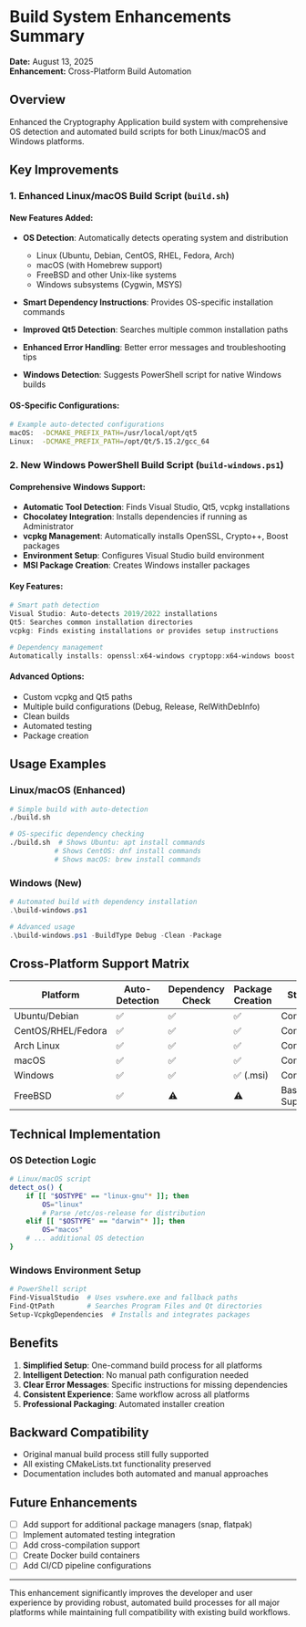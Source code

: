 # Build System Enhancements Summary

**Date:** August 13, 2025  
**Enhancement:** Cross-Platform Build Automation

## Overview

Enhanced the Cryptography Application build system with comprehensive OS detection and automated build scripts for both Linux/macOS and Windows platforms.

## Key Improvements

### 1. Enhanced Linux/macOS Build Script (`build.sh`)

#### New Features Added:
- **OS Detection**: Automatically detects operating system and distribution
  - Linux (Ubuntu, Debian, CentOS, RHEL, Fedora, Arch)
  - macOS (with Homebrew support)
  - FreeBSD and other Unix-like systems
  - Windows subsystems (Cygwin, MSYS)

- **Smart Dependency Instructions**: Provides OS-specific installation commands
- **Improved Qt5 Detection**: Searches multiple common installation paths
- **Enhanced Error Handling**: Better error messages and troubleshooting tips
- **Windows Detection**: Suggests PowerShell script for native Windows builds

#### OS-Specific Configurations:
```bash
# Example auto-detected configurations
macOS:  -DCMAKE_PREFIX_PATH=/usr/local/opt/qt5
Linux:  -DCMAKE_PREFIX_PATH=/opt/Qt/5.15.2/gcc_64
```

### 2. New Windows PowerShell Build Script (`build-windows.ps1`)

#### Comprehensive Windows Support:
- **Automatic Tool Detection**: Finds Visual Studio, Qt5, vcpkg installations
- **Chocolatey Integration**: Installs dependencies if running as Administrator
- **vcpkg Management**: Automatically installs OpenSSL, Crypto++, Boost packages
- **Environment Setup**: Configures Visual Studio build environment
- **MSI Package Creation**: Creates Windows installer packages

#### Key Features:
```powershell
# Smart path detection
Visual Studio: Auto-detects 2019/2022 installations
Qt5: Searches common installation directories
vcpkg: Finds existing installations or provides setup instructions

# Dependency management
Automatically installs: openssl:x64-windows cryptopp:x64-windows boost:x64-windows
```

#### Advanced Options:
- Custom vcpkg and Qt5 paths
- Multiple build configurations (Debug, Release, RelWithDebInfo)
- Clean builds
- Automated testing
- Package creation

## Usage Examples

### Linux/macOS (Enhanced)
```bash
# Simple build with auto-detection
./build.sh

# OS-specific dependency checking
./build.sh  # Shows Ubuntu: apt install commands
           # Shows CentOS: dnf install commands
           # Shows macOS: brew install commands
```

### Windows (New)
```powershell
# Automated build with dependency installation
.\build-windows.ps1

# Advanced usage
.\build-windows.ps1 -BuildType Debug -Clean -Package
```

## Cross-Platform Support Matrix

| Platform | Auto-Detection | Dependency Check | Package Creation | Status |
|----------|---------------|------------------|------------------|---------|
| Ubuntu/Debian | ✅ | ✅ | ✅ | Complete |
| CentOS/RHEL/Fedora | ✅ | ✅ | ✅ | Complete |
| Arch Linux | ✅ | ✅ | ✅ | Complete |
| macOS | ✅ | ✅ | ✅ | Complete |
| Windows | ✅ | ✅ | ✅ (.msi) | Complete |
| FreeBSD | ✅ | ⚠️ | ⚠️ | Basic Support |

## Technical Implementation

### OS Detection Logic
```bash
# Linux/macOS script
detect_os() {
    if [[ "$OSTYPE" == "linux-gnu"* ]]; then
        OS="linux"
        # Parse /etc/os-release for distribution
    elif [[ "$OSTYPE" == "darwin"* ]]; then
        OS="macos"
    # ... additional OS detection
}
```

### Windows Environment Setup
```powershell
# PowerShell script
Find-VisualStudio  # Uses vswhere.exe and fallback paths
Find-QtPath        # Searches Program Files and Qt directories
Setup-VcpkgDependencies  # Installs and integrates packages
```

## Benefits

1. **Simplified Setup**: One-command build process for all platforms
2. **Intelligent Detection**: No manual path configuration needed
3. **Clear Error Messages**: Specific instructions for missing dependencies
4. **Consistent Experience**: Same workflow across all platforms
5. **Professional Packaging**: Automated installer creation

## Backward Compatibility

- Original manual build process still fully supported
- All existing CMakeLists.txt functionality preserved
- Documentation includes both automated and manual approaches

## Future Enhancements

- [ ] Add support for additional package managers (snap, flatpak)
- [ ] Implement automated testing integration
- [ ] Add cross-compilation support
- [ ] Create Docker build containers
- [ ] Add CI/CD pipeline configurations

---

This enhancement significantly improves the developer and user experience by providing robust, automated build processes for all major platforms while maintaining full compatibility with existing build workflows.
